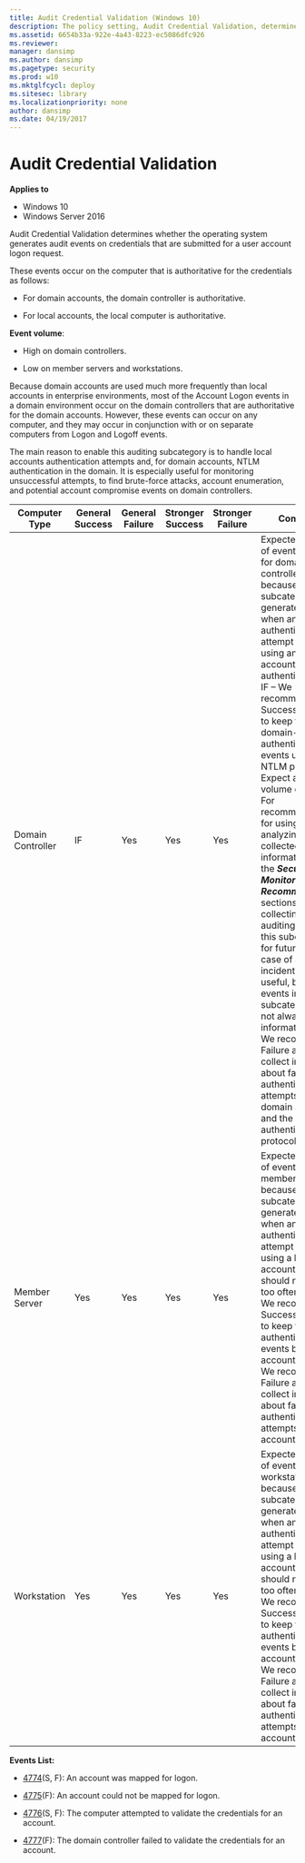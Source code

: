```yaml
---
title: Audit Credential Validation (Windows 10)
description: The policy setting, Audit Credential Validation, determines if audit events are generated when user account logon request credentials are submitted.
ms.assetid: 6654b33a-922e-4a43-8223-ec5086dfc926
ms.reviewer: 
manager: dansimp
ms.author: dansimp
ms.pagetype: security
ms.prod: w10
ms.mktglfcycl: deploy
ms.sitesec: library
ms.localizationpriority: none
author: dansimp
ms.date: 04/19/2017
---
```


# Audit Credential Validation

**Applies to**
-   Windows 10
-   Windows Server 2016


Audit Credential Validation determines whether the operating system generates audit events on credentials that are submitted for a user account logon request.

These events occur on the computer that is authoritative for the credentials as follows:

-   For domain accounts, the domain controller is authoritative.

-   For local accounts, the local computer is authoritative.

**Event volume**:

-   High on domain controllers.

-   Low on member servers and workstations.

Because domain accounts are used much more frequently than local accounts in enterprise environments, most of the Account Logon events in a domain environment occur on the domain controllers that are authoritative for the domain accounts. However, these events can occur on any computer, and they may occur in conjunction with or on separate computers from Logon and Logoff events.

The main reason to enable this auditing subcategory is to handle local accounts authentication attempts and, for domain accounts, NTLM authentication in the domain. It is especially useful for monitoring unsuccessful attempts, to find brute-force attacks, account enumeration, and potential account compromise events on domain controllers.

| Computer Type     | General Success | General Failure | Stronger Success | Stronger Failure | Comments                                                                                                                                                                                                                                                                                                                                                                                                                                                                                                                                                                                                                                                                                                                                                                                                                                                     |
|-------------------|-----------------|-----------------|------------------|------------------|--------------------------------------------------------------------------------------------------------------------------------------------------------------------------------------------------------------------------------------------------------------------------------------------------------------------------------------------------------------------------------------------------------------------------------------------------------------------------------------------------------------------------------------------------------------------------------------------------------------------------------------------------------------------------------------------------------------------------------------------------------------------------------------------------------------------------------------------------------------|
| Domain Controller | IF              | Yes             | Yes              | Yes              | Expected volume of events is high for domain controllers, because this subcategory will generate events when an authentication attempt is made using any domain account and NTLM authentication. <br>IF – We recommend Success auditing to keep track of domain-account authentication events using the NTLM protocol. Expect a high volume of events. For recommendations for using and analyzing the collected information, see the ***Security Monitoring Recommendations*** sections. Just collecting Success auditing events in this subcategory for future use in case of a security incident is not very useful, because events in this subcategory are not always informative.<br>We recommend Failure auditing, to collect information about failed authentication attempts using domain accounts and the NTLM authentication protocol. |
| Member Server     | Yes             | Yes             | Yes              | Yes              | Expected volume of events is low for member servers, because this subcategory will generate events when an authentication attempt is made using a local account, which should not happen too often.<br>We recommend Success auditing, to keep track of authentication events by local accounts.<br>We recommend Failure auditing, to collect information about failed authentication attempts by local accounts.                                                                                                                                                                                                                                                                                                                                                                                                                                 |
| Workstation       | Yes             | Yes             | Yes              | Yes              | Expected volume of events is low for workstations, because this subcategory will generate events when an authentication attempt is made using a local account, which should not happen too often.<br>We recommend Success auditing, to keep track of authentication events by local accounts.<br>We recommend Failure auditing, to collect information about failed authentication attempts by local accounts.                                                                                                                                                                                                                                                                                                                                                                                                                                   |

**Events List:**

-   [4774](event-4774.md)(S, F): An account was mapped for logon.

-   [4775](event-4775.md)(F): An account could not be mapped for logon.

-   [4776](event-4776.md)(S, F): The computer attempted to validate the credentials for an account.

-   [4777](event-4777.md)(F): The domain controller failed to validate the credentials for an account.

